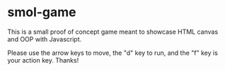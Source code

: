 # smol-game
This is a small proof of concept game meant to showcase HTML canvas and OOP with Javascript.

Please use the arrow keys to move, the "d" key to run, and the "f" key is your action key.
Thanks!
